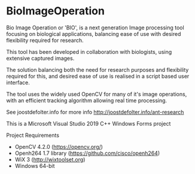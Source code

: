 # BioImageOperation

Bio Image Operation or 'BIO', is a next generation Image processing tool focusing on biological applications, balancing ease of use with desired flexibility required for research.

This tool has been developed in collaboration with biologists, using extensive captured images.

The solution balancing both the need for research purposes and flexibility required for this, and desired ease of use is realised in a script based user interface.

The tool uses the widely used OpenCV for many of it's image operations, with an efficient tracking algorithm allowing real time processing.

See joostdefolter.info for more info
http://joostdefolter.info/ant-research

This is a Microsoft Visual Studio 2019 C++ Windows Forms project

Project Requirements
- OpenCV 4.2.0 (https://opencv.org/)
- Openh264 1.7 library (https://github.com/cisco/openh264)
- WiX 3 (http://wixtoolset.org)
- Windows 64-bit
